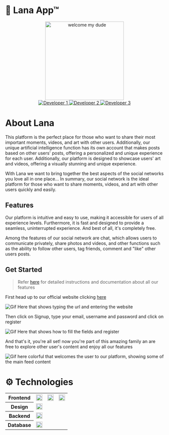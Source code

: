 # :stars: Lana App™
 
<section align="center">
    <img src="https://media1.giphy.com/media/26gssIytJvy1b1THO/giphy.gif?cid=ecf05e47wtmxioxpv777nw4hynhthg4vye2htn2j62bgb5az&rid=giphy.gif&ct=g" style="width:250px;" title="welcome my dude">
</section>

<section align="center">
  <a href="https://github.com/DuvanArwenLazar">
    <img src="https://img.shields.io/github/followers/DuvanArwenLazar?label=DuvanArwenLazar&logo=github&logoColor=yellow&style=for-the-badge" alt="Developer 1">
  </a>
 <a href="https://github.com/Kolozuz">
    <img src="https://img.shields.io/github/followers/Kolozuz?label=Kolozuz&logo=github&logoColor=blue&style=for-the-badge" alt="Developer 2">
  </a>
 <a href="https://github.com/JohnGolgota">
    <img src="https://img.shields.io/github/followers/JohnGolgota?label=JohnGolgota&logo=github&logoColor=red&style=for-the-badge" alt="Developer 3">
  </a>
</section>

# About Lana

This platform is the perfect place for those who want to share their most important moments, videos, and art with other users. Additionally, our unique artificial intelligence function has its own account that makes posts based on other users' posts, offering a personalized and unique experience for each user. Additionally, our platform is designed to showcase users' art and videos, offering a visually stunning and unique experience.

With Lana we want to bring together the best aspects of the social networks you love all in one place...
In summary, our social network is the ideal platform for those who want to share moments, videos, and art with other users quickly and easily.

## Features

Our platform is intuitive and easy to use, making it accessible for users of all experience levels. Furthermore, it is fast and designed to provide a seamless, uninterrupted experience. And best of all, it's completely free.

Among the features of our social network are chat, which allows users to communicate privately, share photos and videos, and other functions such as the ability to follow other users, tag friends, comment and "like" other users posts.

## Get Started

> Refer <a href="https://lana-software.github.io/Lana-App/" target="_blank" rel="noopener noreferrer">here</a> for detailed instructions and documentation about all our features

First head up to our official website clicking [here](www.lanaapp.com)

![Gif Here that shows typing the url and entering the website](#)

Then click on Signup, type your email, username and password and click on register

![Gif Here that shows how to fill the fields and register](#)

And that's it, you're all set! now you're part of this amazing family an are free to explore other user's content and enjoy all our features

![Gif here colorful that welcomes the user to our platform, showing some of the main feed content](#)

# :gear: Technologies

<table>
  <tr>
  <th>Frontend</th>
  <td>
   <a href="www.vitejs.com"><img src="https://img.shields.io/badge/vite-%23646CFF.svg?style=for-the-badge&logo=vite&logoColor=white" width="100%"></a>
  </td>
  <td>
   <a href="www.vuejs.com"><img src="https://img.shields.io/badge/vuejs-%2335495e.svg?style=for-the-badge&logo=vuedotjs&logoColor=%234FC08D" width="100%"></a>
  </td>
  <td>
   <a href="www.tailwind.com"><img src="https://img.shields.io/badge/tailwindcss-%2338B2AC.svg?style=for-the-badge&logo=tailwind-css&logoColor=white" width="100%"></a>
  </td>
 </tr>
 <tr>
  <th>Design</th>
  <td>
   <a href="www.figma.com"><img src="https://img.shields.io/badge/figma-%23F24E1E.svg?style=for-the-badge&logo=figma&logoColor=white" width="100%"></a>
  </td>
 </tr>
 <tr>
  <th>Backend</th>
   <td>
    <a href="www.nodejs.com"><img src="https://img.shields.io/badge/node.js-6DA55F?style=for-the-badge&logo=node.js&logoColor=white" width="100%"></a>
   </td>
 </tr>
 <tr>
  <th>Database</th>
   <td>
    <a href="www.mongodb.com"><img src="https://img.shields.io/badge/MongoDB-%234ea94b.svg?style=for-the-badge&logo=mongodb&logoColor=white" width="100%"></a>
   </td>
 </tr>
</table>
